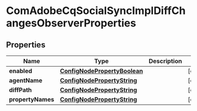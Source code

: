 
# ComAdobeCqSocialSyncImplDiffChangesObserverProperties

## Properties
Name | Type | Description | Notes
------------ | ------------- | ------------- | -------------
**enabled** | [**ConfigNodePropertyBoolean**](ConfigNodePropertyBoolean.md) |  |  [optional]
**agentName** | [**ConfigNodePropertyString**](ConfigNodePropertyString.md) |  |  [optional]
**diffPath** | [**ConfigNodePropertyString**](ConfigNodePropertyString.md) |  |  [optional]
**propertyNames** | [**ConfigNodePropertyString**](ConfigNodePropertyString.md) |  |  [optional]



